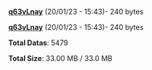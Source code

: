 [**q63vLnay**](/data/q63vLnay.txt) (20/01/23 - 15:43)- 240 bytes

[**q63vLnay**](/data/q63vLnay.txt) (20/01/23 - 15:43)- 240 bytes

**Total Datas**: 5479

**Total Size**: 33.00 MB / 33.0 MB